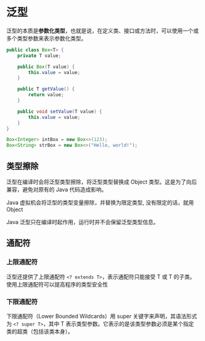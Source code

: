 # 泛型

泛型的本质是**参数化类型**，也就是说，在定义类、接口或方法时，可以使用一个或多个类型参数来表示参数化类型。

```java
public class Box<T> {
    private T value;

    public Box(T value) {
        this.value = value;
    }

    public T getValue() {
        return value;
    }

    public void setValue(T value) {
        this.value = value;
    }
}

Box<Integer> intBox = new Box<>(123);
Box<String> strBox = new Box<>("Hello, world!");

```

## 类型擦除
泛型在编译时会将泛型类型擦除，将泛型类型替换成 Object 类型。这是为了向后兼容，避免对原有的 Java 代码造成影响。

Java 虚拟机会将泛型的类型变量擦除，并替换为限定类型, 没有限定的话，就用 Object

Java 泛型只在编译时起作用，运行时并不会保留泛型类型信息。


## 通配符

### 上限通配符
泛型还提供了上限通配符 `<? extends T>`，表示通配符只能接受 T 或 T 的子类。使用上限通配符可以提高程序的类型安全性

### 下限通配符
下限通配符（Lower Bounded Wildcards）用 super 关键字来声明，其语法形式为 `<? super T>`，其中 T 表示类型参数。它表示的是该类型参数必须是某个指定类的超类（包括该类本身）。